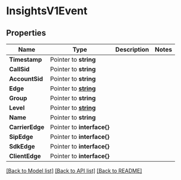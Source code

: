 # InsightsV1Event

## Properties

Name | Type | Description | Notes
------------ | ------------- | ------------- | -------------
**Timestamp** | Pointer to **string** |  |
**CallSid** | Pointer to **string** |  |
**AccountSid** | Pointer to **string** |  |
**Edge** | Pointer to [**string**](EventEnumTwilioEdge.md) |  |
**Group** | Pointer to **string** |  |
**Level** | Pointer to [**string**](EventEnumLevel.md) |  |
**Name** | Pointer to **string** |  |
**CarrierEdge** | Pointer to **interface{}** |  |
**SipEdge** | Pointer to **interface{}** |  |
**SdkEdge** | Pointer to **interface{}** |  |
**ClientEdge** | Pointer to **interface{}** |  |

[[Back to Model list]](../README.md#documentation-for-models) [[Back to API list]](../README.md#documentation-for-api-endpoints) [[Back to README]](../README.md)


